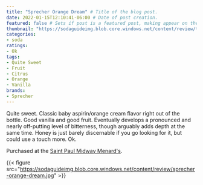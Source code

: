 ```yaml
---
title: "Sprecher Orange Dream" # Title of the blog post.
date: 2022-01-15T12:10:41-06:00 # Date of post creation.
featured: false # Sets if post is a featured post, making appear on the home page side bar.
thumbnail: "https://sodaguideimg.blob.core.windows.net/content/review/thumbs/sprecher-orange-dream.jpg" # Sets thumbnail image appearing inside card on homepage.
categories:
- soda
ratings:
- Ok
tags:
- Quite Sweet
- Fruit
- Citrus
- Orange
- Vanilla
brands:
- Sprecher
---
```


Quite sweet. Classic baby aspirin/orange cream flavor right out of the bottle. Good vanilla and good fruit. Eventually develops a pronounced and nearly off-putting level of bitterness, though arguably adds depth at the same time. Honey is just barely discernable if you go looking for it, but could use a touch more. Ok.

Purchased at the [Saint Paul Midway Menard's](https://www.menards.com/main/storeDetails.html?store=3181).

{{< figure src="https://sodaguideimg.blob.core.windows.net/content/review/sprecher-orange-dream.jpg" >}}